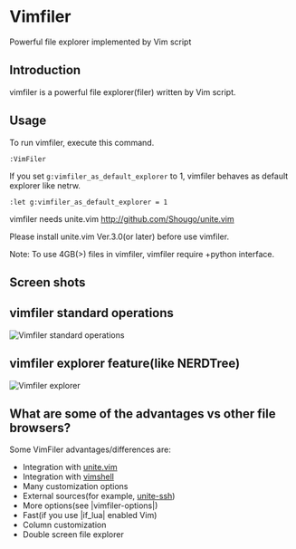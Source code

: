 # Vimfiler
Powerful file explorer implemented by Vim script

## Introduction
vimfiler is a powerful file explorer(filer) written by Vim script.

## Usage
To run vimfiler, execute this command.

	:VimFiler

If you set `g:vimfiler_as_default_explorer` to 1, vimfiler behaves as default
explorer like netrw.

	:let g:vimfiler_as_default_explorer = 1

vimfiler needs unite.vim
http://github.com/Shougo/unite.vim

Please install unite.vim Ver.3.0(or later) before use vimfiler.

Note: To use 4GB(>) files in vimfiler, vimfiler require +python interface.

## Screen shots

vimfiler standard operations
----------------------------
![Vimfiler standard operations](https://f.cloud.github.com/assets/214488/657681/c40265e6-d56f-11e2-96fd-03d01f10cc4e.gif)

vimfiler explorer feature(like NERDTree)
----------------------------------------
![Vimfiler explorer](https://f.cloud.github.com/assets/214488/657685/95011fc4-d571-11e2-9934-159196cf9e59.gif)

## What are some of the advantages vs other file browsers?

Some VimFiler advantages/differences are:

- Integration with [unite.vim](https://github.com/Shougo/unite.vim)
- Integration with [vimshell](https://github.com/Shougo/vimshell.vim)
- Many customization options
- External sources(for example, [unite-ssh](https://github.com/Shougo/unite-ssh))
- More options(see |vimfiler-options|)
- Fast(if you use |if_lua| enabled Vim)
- Column customization
- Double screen file explorer
